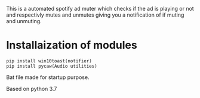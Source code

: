 This is a automated spotify ad muter which checks if the ad is playing or not and respectivly mutes and unmutes giving you a notification of if muting and unmuting. 
# Installaization of modules
    pip install win10toast(notifier)
    pip install pycaw(Audio utilities)

Bat file made for startup purpose.

Based on python 3.7